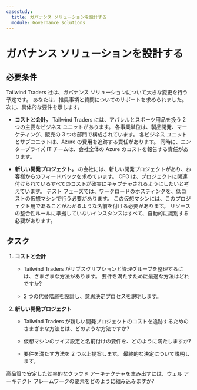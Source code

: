 ```yaml
---
casestudy:
  title: ガバナンス ソリューションを設計する
  module: Governance solutions
---
```


# ガバナンス ソリューションを設計する

## 必要条件

Tailwind Traders 社は、ガバナンス ソリューションについて大きな変更を行う予定です。 あなたは、推奨事項と質問についてのサポートを求められました。 次に、具体的な要件を示します。

* **コストと会計。** Tailwind Traders には、アパレルとスポーツ用品を扱う 2 つの主要なビジネス ユニットがあります。 各事業単位は、製品開発、マーケティング、販売の 3 つの部門で構成されています。 各ビジネス ユニットとサブユニットは、Azure の費用を追跡する責任があります。 同時に、エンタープライズ IT チームは、会社全体の Azure のコストを報告する責任があります。

* **新しい開発プロジェクト。** の会社には、新しい開発プロジェクトがあり、お客様からのフィードバックを求めています。 CFO は、プロジェクトに関連付けられているすべてのコストが確実にキャプチャされるようにしたいと考えています。 テスト フェーズでは、ワークロードのホスティングを、低コストの仮想マシンで行う必要があります。 この仮想マシンには、このプロジェクト用であることがわかるような名前を付ける必要があります。 リソースの整合性ルールに準拠していないインスタンスはすべて、自動的に識別する必要があります。

## タスク

1. **コストと会計** 

    * Tailwind Traders がサブスクリプションと管理グループを整理するには、さまざまな方法があります。 要件を満たすために最適な方法はどれですか? 

    * 2 つの代替階層を設計し、意思決定プロセスを説明します。

2. **新しい開発プロジェクト** 

    * Tailwind Traders が新しい開発プロジェクトのコストを追跡するためのさまざまな方法とは、どのような方法ですか?

    * 仮想マシンのサイズ設定と名前付けの要件を、どのように満たしますか? 

    * 要件を満たす方法を 2 つ以上提案します。 最終的な決定について説明します。 

高品質で安定した効率的なクラウド アーキテクチャを生み出すには、ウェル アーキテクト フレームワークの要素をどのように組み込みますか?

